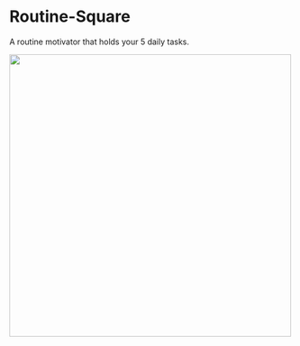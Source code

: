 # Routine-Square
 A routine motivator that holds your 5 daily tasks.

<img src="./Preview Images" width="500">

